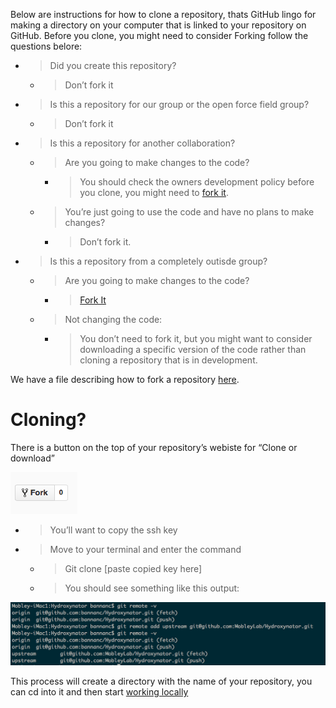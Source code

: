 Below are instructions for how to clone a repository, thats GitHub lingo for making a directory on your computer that is linked to your repository on GitHub. Before you clone, you might need to consider Forking follow the questions belore:

  - > Did you create this repository?
    
      - > Don’t fork it

  - > Is this a repository for our group or the open force field group?
    
      - > Don’t fork it

  - > Is this a repository for another collaboration?
    
      - > Are you going to make changes to the code?
        
          - > You should check the owners development policy before you clone, you might need to [<span class="underline">fork it</span>](https://docs.google.com/document/d/1qdRfO4hkexBoxear9YPCUxfkwz0Luv0R3F3DF9zqF-c/edit?usp=sharing).
    
      - > You’re just going to use the code and have no plans to make changes?
        
          - > Don’t fork it.

  - > Is this a repository from a completely outisde group?
    
      - > Are you going to make changes to the code?
        
          - > [<span class="underline">Fork It</span>](https://docs.google.com/document/d/1qdRfO4hkexBoxear9YPCUxfkwz0Luv0R3F3DF9zqF-c/edit?usp=sharing)
    
      - > Not changing the code:
        
          - > You don’t need to fork it, but you might want to consider downloading a specific version of the code rather than cloning a repository that is in development.

We have a file describing how to fork a repository [<span class="underline">here</span>](https://docs.google.com/document/d/1qdRfO4hkexBoxear9YPCUxfkwz0Luv0R3F3DF9zqF-c/edit?usp=sharing).

# Cloning?

There is a button on the top of your repository’s webiste for “Clone or download”

![](./media/image1.png)

  - > You’ll want to copy the ssh key

  - > Move to your terminal and enter the command
    
      - > Git clone \[paste copied key here\]
    
      - > You should see something like this output:

![](./media/image2.png)

This process will create a directory with the name of your repository, you can cd into it and then start [<span class="underline">working locally</span>](https://docs.google.com/document/d/1Ivk_IHnZd862YWdlppmqpU_0VRKY9FbbAOZ-XNC-TN8/edit?usp=sharing)
